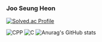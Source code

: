 ### Joo Seung Heon

[![Solved.ac Profile](http://mazassumnida.wtf/api/v2/generate_badge?boj=joojk01)](https://solved.ac/joojk01/)

![CPP](https://img.shields.io/badge/CPP-00599C.svg?&style=for-the-badge&logo=cplusplus&logoColor=white)
![C](https://img.shields.io/badge/C-A8B9CC.svg?&style=for-the-badge&logo=C&logoColor=white)
![Anurag's GitHub stats](https://github-readme-stats.vercel.app/api?username=heonjs&show_icons=true&theme=radical)

